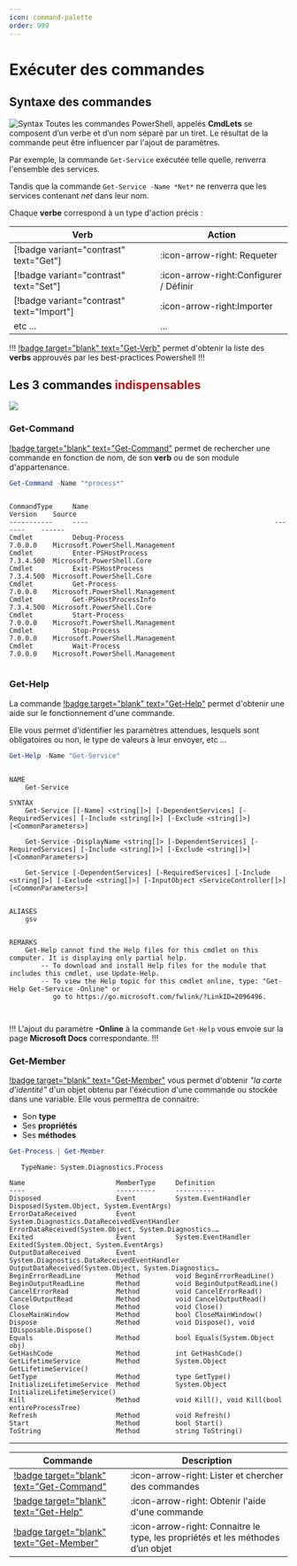 ```yaml
---
icon: command-palette
order: 999
---
```


# Exécuter des commandes

## Syntaxe des commandes
![Syntax](../assets/syntax.png)
Toutes les commandes PowerShell, appelés **CmdLets** se composent d’un verbe et d’un nom séparé par un tiret. Le résultat de la commande peut être influencer par l'ajout de paramètres.


Par exemple, la commande `Get-Service` exécutée telle quelle, renverra l'ensemble des services.

Tandis que la commande `Get-Service -Name *Net*` ne renverra que les services contenant *net* dans leur nom.

Chaque **verbe** correspond à un type d'action précis :

| Verb                                      | Action                                 |
| ----------------------------------------- | -------------------------------------- |
| [!badge variant="contrast" text="Get"]    | :icon-arrow-right: Requeter            |
| [!badge variant="contrast" text="Set"]    | :icon-arrow-right:Configurer / Définir |
| [!badge variant="contrast" text="Import"] | :icon-arrow-right:Importer             |
| etc ...                                   | ...                                    |


!!!
[!badge target="blank" text="Get-Verb"](https://learn.microsoft.com/fr-fr/powershell/module/microsoft.powershell.core/get-verb?view=powershell-5.1) permet d'obtenir la liste des **verbs** approuvés par les best-practices Powershell
!!!

## Les 3 commandes <span style="color:#be1212"> indispensables </span>

![](../assets/triforce.png)

### Get-Command
[!badge target="blank" text="Get-Command"](https://learn.microsoft.com/fr-fr/powershell/module/microsoft.powershell.core/get-command?view=powershell-5.1) permet de rechercher une commande en fonction de nom, de son **verb** ou de son module d'appartenance.

```powershell
Get-Command -Name "*process*"
```

```text Output ❱

CommandType     Name                                               Version    Source
-----------     ----                                               -------    ------
Cmdlet          Debug-Process                                      7.0.0.0    Microsoft.PowerShell.Management
Cmdlet          Enter-PSHostProcess                                7.3.4.500  Microsoft.PowerShell.Core
Cmdlet          Exit-PSHostProcess                                 7.3.4.500  Microsoft.PowerShell.Core
Cmdlet          Get-Process                                        7.0.0.0    Microsoft.PowerShell.Management
Cmdlet          Get-PSHostProcessInfo                              7.3.4.500  Microsoft.PowerShell.Core
Cmdlet          Start-Process                                      7.0.0.0    Microsoft.PowerShell.Management
Cmdlet          Stop-Process                                       7.0.0.0    Microsoft.PowerShell.Management
Cmdlet          Wait-Process                                       7.0.0.0    Microsoft.PowerShell.Management


```

### Get-Help

La commande [!badge target="blank" text="Get-Help"](https://learn.microsoft.com/fr-fr/powershell/module/microsoft.powershell.core/get-help?view=powershell-5.1)  permet d'obtenir une aide sur le fonctionnement d'une commande.

Elle vous permet d'identifier les paramètres attendues, lesquels sont obligatoires ou non, le type de valeurs à leur envoyer, etc ...

```powershell
Get-Help -Name "Get-Service"
```

```text Output ❱

NAME
    Get-Service
    
SYNTAX
    Get-Service [[-Name] <string[]>] [-DependentServices] [-RequiredServices] [-Include <string[]>] [-Exclude <string[]>] [<CommonParameters>]
    
    Get-Service -DisplayName <string[]> [-DependentServices] [-RequiredServices] [-Include <string[]>] [-Exclude <string[]>] [<CommonParameters>]
    
    Get-Service [-DependentServices] [-RequiredServices] [-Include <string[]>] [-Exclude <string[]>] [-InputObject <ServiceController[]>] [<CommonParameters>]
    

ALIASES
    gsv
    

REMARKS
    Get-Help cannot find the Help files for this cmdlet on this computer. It is displaying only partial help.
        -- To download and install Help files for the module that includes this cmdlet, use Update-Help.
        -- To view the Help topic for this cmdlet online, type: "Get-Help Get-Service -Online" or
           go to https://go.microsoft.com/fwlink/?LinkID=2096496.



```

!!!
L'ajout du paramètre **-Online** à la commande `Get-Help` vous envoie sur la page **Microsoft Docs** correspondante.
!!!

### Get-Member

[!badge target="blank" text="Get-Member"](https://learn.microsoft.com/fr-fr/powershell/module/microsoft.powershell.utility/get-member?view=powershell-7.3)  vous permet d'obtenir *"la carte d'identité"* d'un objet obtenu par l'éxécution d'une commande ou stockée dans une variable.
Elle vous permettra de connaitre:

- Son **type**
- Ses **propriétés**
- Ses **méthodes**


```powershell
Get-Process | Get-Member
```

```text Output ❱
   TypeName: System.Diagnostics.Process

Name                       MemberType     Definition
----                       ----------     ----------
Disposed                   Event          System.EventHandler Disposed(System.Object, System.EventArgs)
ErrorDataReceived          Event          System.Diagnostics.DataReceivedEventHandler ErrorDataReceived(System.Object, System.Diagnostics.…
Exited                     Event          System.EventHandler Exited(System.Object, System.EventArgs)
OutputDataReceived         Event          System.Diagnostics.DataReceivedEventHandler OutputDataReceived(System.Object, System.Diagnostics…
BeginErrorReadLine         Method         void BeginErrorReadLine()
BeginOutputReadLine        Method         void BeginOutputReadLine()
CancelErrorRead            Method         void CancelErrorRead()
CancelOutputRead           Method         void CancelOutputRead()
Close                      Method         void Close()
CloseMainWindow            Method         bool CloseMainWindow()
Dispose                    Method         void Dispose(), void IDisposable.Dispose()
Equals                     Method         bool Equals(System.Object obj)
GetHashCode                Method         int GetHashCode()
GetLifetimeService         Method         System.Object GetLifetimeService()
GetType                    Method         type GetType()
InitializeLifetimeService  Method         System.Object InitializeLifetimeService()
Kill                       Method         void Kill(), void Kill(bool entireProcessTree)
Refresh                    Method         void Refresh()
Start                      Method         bool Start()
ToString                   Method         string ToString()
```


___

| Commande                                                                                                                                                       | Description                                                                     |
| ---------------------------------------------------------------------------------------------------------------------------------------------------------- | ------------------------------------------------------------------------------- |
| [!badge target="blank" text="Get-Command"](https://learn.microsoft.com/fr-fr/powershell/module/microsoft.powershell.core/get-command?view=powershell-5.1)  | :icon-arrow-right: Lister et chercher des commandes                             |
| [!badge target="blank" text="Get-Help"](https://learn.microsoft.com/fr-fr/powershell/module/microsoft.powershell.core/get-help?view=powershell-5.1)        | :icon-arrow-right: Obtenir l'aide d'une commande                                |
| [!badge target="blank" text="Get-Member"](https://learn.microsoft.com/fr-fr/powershell/module/microsoft.powershell.utility/get-member?view=powershell-7.3) | :icon-arrow-right: Connaitre le type, les propriétés et les méthodes d’un objet |
